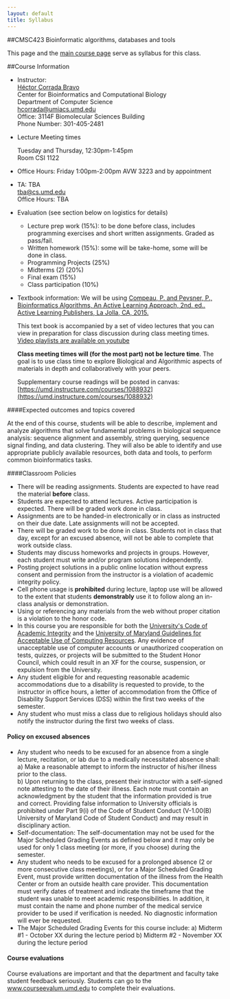 ```yaml
---
layout: default
title: Syllabus
---
```


##CMSC423 Bioinformatic algorithms, databases and tools

This page and the [main course page](index.html) serve as syllabus for this class.

##Course Information


*	Instructor:  
	[H&eacute;ctor Corrada Bravo](http://www.cbcb.umd.edu/~hcorrada)  
	Center for Bioinformatics and Computational Biology  
	Department of Computer Science  
	<hcorrada@umiacs.umd.edu>  
	Office: 3114F Biomolecular Sciences Building  
	Phone Number: 301-405-2481

*	Lecture Meeting times  

	Tuesday and Thursday, 12:30pm-1:45pm  
	Room CSI 1122

*	Office Hours: Friday 1:00pm-2:00pm AVW 3223 and by appointment

*	TA: TBA  
	<tba@cs.umd.edu>  
	Office Hours: TBA  

*	Evaluation (see section below on logistics for details)

	*	 Lecture prep work (15%): to be done before class, includes
         programming exercises and short written assignments. Graded
         as pass/fail.  
	*	 Written homework (15%): some will be take-home, some will be done
         in class.  
	*	 Programming Projects (25%)  
	*	 Midterms (2) (20%)  
	*	 Final exam (15%)  
	*	 Class participation (10%)  

*   Textbook information:
	We will be using
	[Compeau, P. and Pevsner, P., Bioinformatics Algorithms, An Active Learning Approach, 2nd. ed.. Active Learning Publishers, La Jolla, CA, 2015.](http://bioinformaticsalgorithms.com/)

	This text book is accompanied by a set of video lectures that you
    can view in preparation for class discussion during class meeting times.
	[Video playlists are available on youtube](https://www.youtube.com/user/bioinfalgorithms/playlists)

	**Class meeting times will (for the most part) not be lecture
      time**. The goal is to use class time to explore Biological and
      Algorithmic aspects of materials in depth and collaboratively
      with your peers.

	Supplementary course readings will be posted in canvas: [https://umd.instructure.com/courses/1088932](https://umd.instructure.com/courses/1088932)  

####Expected outcomes and topics covered

At the end of this course, students will be able to describe,
implement and analyze algorithms that solve fundamental problems in
biological sequence analysis: sequence alignment and assembly, string
querying, sequence signal finding, and data clustering. They will also be able to identify and use appropriate publicly available resources, both data and tools, to perform common bioinformatics tasks.

####Classroom Policies
* There will be reading assignments. Students are expected to have read the material **before** class.
* Students are expected to attend lectures. Active participation is expected. There will be graded work done in class.
* Assignments are to be handed-in electronically or in class as instructed on their due date. Late assignments will not be accepted.  
* There will be graded work to be done in class. Students not in class that day, except for an excused absence, will not be able to complete that work outside class.  
* Students may discuss homeworks and projects in groups. However, each
  student must write and/or program solutions independently.  
* Posting project solutions in a public online location without
  express consent and permission from the instructor is a violation of
  academic integrity policy.  
* Cell phone usage is **prohibited** during lecture, laptop use will be allowed to the extent that students **demonstrably** use it to follow along an in-class analysis or demonstration.  
* Using or referencing any materials from the web without proper citation is a violation to the honor code.
* In this course you are responsible for both the [University's Code of Academic Integrity](http://www.jpo.umd.edu/) and the [University of Maryland Guidelines for Acceptable Use of Computing Resources](http://www.nethics.umd.edu/aup/). Any evidence of unacceptable use of computer accounts or unauthorized cooperation on tests, quizzes, or projects will be submitted to the Student Honor Council, which could result in an XF for the course, suspension, or expulsion from the University.
* Any student eligible for and requesting reasonable academic accommodations due to a disability is requested to provide, to the instructor in office hours, a letter of accommodation from the Office of Disability Support Services (DSS) within the first two weeks of the semester.
* Any student who must miss a class due to religious holidays should also notify the instructor during the first two weeks of class.  

#### Policy on excused absences ####

* Any student who needs to be excused for an absence from a single
lecture, recitation, or lab due to a medically necessitated absence shall:
   a) Make a reasonable attempt to inform the instructor of his/her
illness prior to the class.  
   b) Upon returning to the class, present their instructor with a
self-signed note attesting to the date of their illness.  Each note must
contain an acknowledgment by the student that the information provided
is true and correct.  Providing false information to University
officials is prohibited under Part 9(i) of the Code of Student Conduct
(V-1.00(B) University of Maryland Code of Student Conduct) and may
result in disciplinary action.  
* Self-documentation: The self-documentation may not be used for the
Major Scheduled Grading Events as defined below and it may only be
used for only 1 class meeting (or more, if you choose) during the
semester.  
* Any student who needs to be excused for a prolonged absence (2 or more consecutive class meetings), or for a Major Scheduled Grading Event, must provide written documentation of the illness from the Health Center or from an outside health care provider. This documentation must verify dates of treatment
and indicate the timeframe that the student was unable to meet academic
responsibilities. In addition, it must contain the name and phone number
of the medical service provider to be used if verification is needed. No
diagnostic information will ever be requested.
* The Major Scheduled Grading Events for this course include:
   a) Midterm #1 - October XX during the lecture period
   b) Midterm #2 - November XX during the lecture period

#### Course evaluations ####

Course evaluations are important and that the department and faculty
take student feedback seriously.  Students can go to the www.courseevalum.umd.edu to complete their evaluations.

